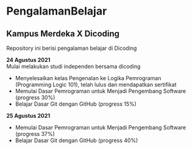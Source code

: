# PengalamanBelajar
Kampus Merdeka X Dicoding
--
Repository ini berisi pengalaman belajar di Dicoding

**24 Agustus 2021**  
Mulai melakukan studi independen bersama dicoding
* Menyelesaikan kelas Pengenalan ke Logika Pemrograman (Programming Logic 101), telah lulus dan mendapatkan sertifikat
* Memulai Dasar Pemrograman untuk Menjadi Pengembang Software (progress 30%)
* Belajar Dasar Git dengan GitHub (progress 15%)

**25 Agustus 2021**  
* Memulai Dasar Pemrograman untuk Menjadi Pengembang Software (progress 37%)
* Belajar Dasar Git dengan GitHub (progress 40%)
